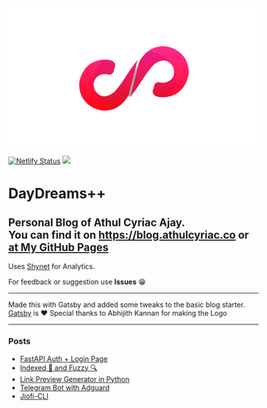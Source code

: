 <center><img src="/content/assets/n1.png"/></center>

[![Netlify Status](https://api.netlify.com/api/v1/badges/3e309cdf-56b7-4b50-9dff-85a586a0d5ad/deploy-status)](https://app.netlify.com/sites/stupefied-ramanujan-0a4da3/deploys) ![](https://github.com/athul/blog/workflows/GitHub%20Pages%20Deploy/badge.svg)


# DayDreams++
Personal Blog of Athul Cyriac Ajay.   
You can find it on https://blog.athulcyriac.co or [at My GitHub Pages](https://athul.github.io/blog)
--------

Uses [Shynet](https://github.com/milesmcc/shynet) for Analytics.

For feedback or suggestion use **Issues** 😁

-------

Made this with Gatsby and added some tweaks to the basic blog starter.   
[Gatsby](https://gatsbyjs.com) is ❤️
Special thanks to Abhijith Kannan for making the Logo

-----

### Posts

<!--START_SECTION:posts-->
* [FastAPI Auth + Login Page](https:&#x2F;&#x2F;blog.athulcyriac.xyz&#x2F;fastapi-auth&#x2F;)
* [Indexed 🧠 and Fuzzy 🔍](https:&#x2F;&#x2F;blog.athulcyriac.xyz&#x2F;zettel-search&#x2F;)
* [Link Preview Generator in Python](https:&#x2F;&#x2F;blog.athulcyriac.xyz&#x2F;image-gen&#x2F;)
* [Telegram Bot with Adguard](https:&#x2F;&#x2F;blog.athulcyriac.xyz&#x2F;adbot-tg&#x2F;)
* [Jiofi-CLI](https:&#x2F;&#x2F;blog.athulcyriac.xyz&#x2F;jiofi&#x2F;)
<!--END_SECTION:posts-->

